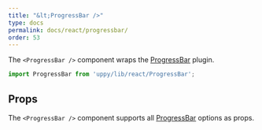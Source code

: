 ```yaml
---
title: "&lt;ProgressBar />"
type: docs
permalink: docs/react/progressbar/
order: 53
---
```


The `<ProgressBar />` component wraps the [ProgressBar][] plugin.

```js
import ProgressBar from 'uppy/lib/react/ProgressBar';
```

## Props

The `<ProgressBar />` component supports all [ProgressBar][] options as props.

[ProgressBar]: /docs/progressbar/
